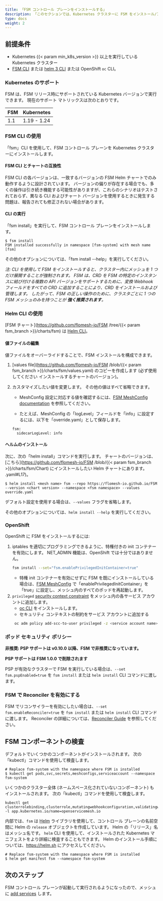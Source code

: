 ```yaml
---
title: 「FSM コントロール プレーンをインストールする」
description: 「このセクションでは、Kubernetes クラスターに FSM をインストール/アンインストールする方法について説明します」
type: docs
weight: 2
---
```


## 前提条件

- Kubernetes {{< param min_k8s_version >}} 以上を実行している Kubernetes クラスター
- [FSM CLI](/docs/guides/cli) または [helm 3 CLI](https://helm.sh/docs/intro/install/) または OpenShift `oc` CLI。

### Kubernetes のサポート

FSM は、FSM リリース時にサポートされている Kubernetes バージョンで実行できます。 現在のサポート マトリックスは次のとおりです。

| FSM          | Kubernetes  |
| ----------------- | ----------- |
| 1.1               | 1.19 - 1.24 |

### FSM CLI の使用

「fsm」CLI を使用して、FSM コントロール プレーンを Kubernetes クラスターにインストールします。

#### FSM CLI とチャートの互換性

FSM CLI の各バージョンは、一致するバージョンの FSM Helm チャートでのみ動作するように設計されています。 バージョンの偏りが存在する場合でも、多くの操作は引き続き機能する可能性がありますが、これらのシナリオはテストされておらず、異なる CLI およびチャート バージョンを使用するときに発生する問題は、報告されても修正されない場合があります。

#### CLI の実行

「fsm install」を実行して、FSM コントロール プレーンをインストールします。

```console
$ fsm install
FSM installed successfully in namespace [fsm-system] with mesh name [fsm]
```

その他のオプションについては、「fsm install --help」を実行してください。

_注: CLI を使用して FSM をインストールすると、クラスター内にメッシュを 1 つだけ展開することが強制されます。 FSM は、CRD を FSM の特定のインスタンスに結び付ける複数の API バージョンをサポートするために、変換 Webhook フィールドをすべての CRD に追加することにより、CRD をインストールおよび管理します。 したがって、FSM の正しい操作のために、クラスタごとに 1 つの FSM メッシュのみを持つことが **強く推奨されます**。_

### Helm CLI の使用

[FSM チャート](https://github.com/flomesh-io/FSM /tree/{{< param fsm_branch >}}/charts/fsm) は [Helm CLI]( https://helm.sh/docs/intro/install/)。

#### 値ファイルの編集

値ファイルをオーバーライドすることで、FSM インストールを構成できます。

1. [values file](https://github.com/flomesh-io/FSM /blob/{{< param fsm_branch >}}/charts/fsm/values.yaml) のコピーを作成します (必ず使用してください インストールするチャートのバージョン)。
1. カスタマイズしたい値を変更します。 その他の値はすべて省略できます。

    - MeshConfig 設定に対応する値を確認するには、[FSM MeshConfig documentation](/docs/guides/mesh_config) を参照してください。

    - たとえば、MeshConfig の「logLevel」フィールドを「info」に設定するには、以下を「override.yaml」として保存します。
     ```console
     fsm:
       sidecarLogLevel: info
     ```

#### ヘルムのインストール

次に、次の「helm install」コマンドを実行します。 チャートのバージョンは、[こちら](https://github.com/flomesh-io/FSM /blob/{{< param fsm_branch >}}/charts/fsm/Chart) にインストールしたい Helm チャートにあります。 .yaml#L17)。

```console
$ helm install <mesh name> fsm --repo https://flomesh-io.github.io/FSM --version <chart version> --namespace <fsm namespace> --values override.yaml
```

デフォルト設定を使用する場合は、`--values` フラグを省略します。

その他のオプションについては、`helm install --help` を実行してください。

### OpenShift

OpenShift に FSM をインストールするには:

1. iptables を適切にプログラミングできるように、特権付きの init コンテナーを有効にします。 NET_ADMIN 機能は、OpenShift では十分ではありません。
   ```bash
   fsm install --set="fsm.enablePrivilegedInitContainer=true"
   ```
   - 特権 init コンテナーを有効にせずに FSM を既にインストールしている場合は、[FSM MeshConfig](/docs/guides/mesh_config) で「enablePrivilegedInitContainer」を「true」に設定し、メッシュ内のすべてのポッドを再起動します。
1. `privileged` [security context constraint](https://docs.openshift.com/container-platform/4.7/authentication/managing-security-context-constraints.html) をメッシュ内の各サービス アカウントに追加します。
    - [oc CLI](https://docs.openshift.com/container-platform/4.7/cli_reference/openshift_cli/getting-started-cli.html) をインストールします。
    - セキュリティ コンテキストの制約をサービス アカウントに追加する
     ```bash
      oc adm policy add-scc-to-user privileged -z <service account name> -n <service account namespace>
     ```

### ポッド セキュリティ ポリシー

**非推奨: PSP サポートは v0.10.0 以降、FSM で非推奨になっています。**

**PSP サポートは FSM 1.0.0 で削除されます**

PSP が有効なクラスターで FSM を実行している場合は、`--set fsm.pspEnabled=true` を `fsm install` または `helm install` CLI コマンドに渡します。

### FSM で Reconciler を有効にする

FSM でリコンサイラーを有効にしたい場合は、`--set fsm.enableReconciler=true` を `fsm install` または `helm install` CLI コマンドに渡します。 Reconciler の詳細については、[Reconciler Guide](/docs/guides/reconciler) を参照してください。

## FSM コンポーネントの検査

デフォルトでいくつかのコンポーネントがインストールされます。 次の「kubectl」コマンドを使用して検査します。

```console
# Replace fsm-system with the namespace where FSM is installed
$ kubectl get pods,svc,secrets,meshconfigs,serviceaccount --namespace fsm-system
```

いくつかのクラスター全体 (ネームスペース化されていないコンポーネント) もインストールされます。 次の「kubectl」コマンドを使用して検査します。

```console
kubectl get clusterrolebinding,clusterrole,mutatingwebhookconfiguration,validatingwebhookconfigurations -l app.kubernetes.io/name=openservicemesh.io
```

内部では、`fsm` は [Helm](https://helm.sh) ライブラリを使用して、コントロール プレーンの名前空間に Helm の `release` オブジェクトを作成しています。 Helm の「リリース」名はメッシュ名です。 `helm` CLI を使用して、インストールされた Kubernetes マニフェストをより詳細に検査することもできます。 Helm のインストール手順については、https://helm.sh にアクセスしてください。

```console
# Replace fsm-system with the namespace where FSM is installed
$ helm get manifest fsm --namespace fsm-system
```

## 次のステップ

FSM コントロール プレーンが起動して実行されるようになったので、メッシュに [add services](/docs/guides/app_onboarding/) します。
